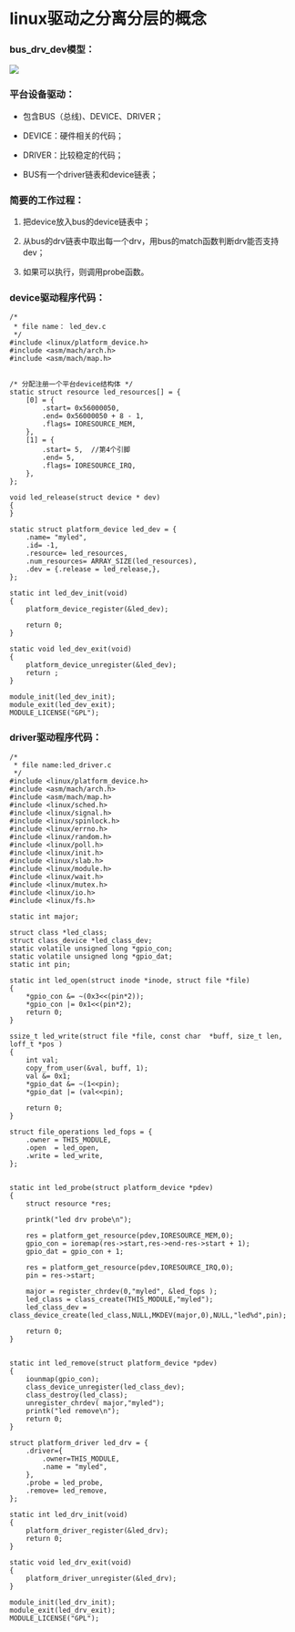 # linux驱动之分离分层的概念 #

### bus_drv_dev模型： ###

![](http://i.imgur.com/NrUsfLa.png)

### 平台设备驱动： ###

- 包含BUS（总线)、DEVICE、DRIVER；

- DEVICE：硬件相关的代码；

- DRIVER：比较稳定的代码；

- BUS有一个driver链表和device链表；

### 简要的工作过程： ###

1. 把device放入bus的device链表中；

2. 从bus的drv链表中取出每一个drv，用bus的match函数判断drv能否支持dev；

3. 如果可以执行，则调用probe函数。

### device驱动程序代码： ###

	/*
	 * file name： led_dev.c
	 */
	#include <linux/platform_device.h>
	#include <asm/mach/arch.h>
	#include <asm/mach/map.h>
	
	
	/* 分配注册一个平台device结构体 */
	static struct resource led_resources[] = {
	    [0] = {
	        .start= 0x56000050,
	        .end= 0x56000050 + 8 - 1,
	        .flags= IORESOURCE_MEM,
	    },
	    [1] = {
	        .start= 5,  //第4个引脚
	        .end= 5,
	        .flags= IORESOURCE_IRQ,      
	    },
	};
	
	void led_release(struct device * dev)
	{
	}
	
	static struct platform_device led_dev = {
	    .name= "myled",
	    .id= -1,
	    .resource= led_resources,
	    .num_resources= ARRAY_SIZE(led_resources),
	    .dev = {.release = led_release,},
	};
	
	static int led_dev_init(void)
	{
	    platform_device_register(&led_dev);
	
	    return 0;
	}
	
	static void led_dev_exit(void)
	{
	    platform_device_unregister(&led_dev);
	    return ;
	}
	
	module_init(led_dev_init);
	module_exit(led_dev_exit);
	MODULE_LICENSE("GPL");

### driver驱动程序代码： ###

	/*
	 * file name:led_driver.c
	 */
	#include <linux/platform_device.h>
	#include <asm/mach/arch.h>
	#include <asm/mach/map.h>
	#include <linux/sched.h>
	#include <linux/signal.h>
	#include <linux/spinlock.h>
	#include <linux/errno.h>
	#include <linux/random.h>
	#include <linux/poll.h>
	#include <linux/init.h>
	#include <linux/slab.h>
	#include <linux/module.h>
	#include <linux/wait.h>
	#include <linux/mutex.h>
	#include <linux/io.h>
	#include <linux/fs.h>
	
	static int major;
	
	struct class *led_class;
	struct class_device *led_class_dev;
	static volatile unsigned long *gpio_con;
	static volatile unsigned long *gpio_dat;
	static int pin;
	
	static int led_open(struct inode *inode, struct file *file)
	{
	    *gpio_con &= ~(0x3<<(pin*2));
	    *gpio_con |= 0x1<<(pin*2);
	    return 0;
	}
	
	ssize_t led_write(struct file *file, const char  *buff, size_t len, loff_t *pos )
	{
	    int val;
	    copy_from_user(&val, buff, 1);
	    val &= 0x1;
	    *gpio_dat &= ~(1<<pin);
	    *gpio_dat |= (val<<pin);
	
	    return 0; 
	}
	
	struct file_operations led_fops = {
	    .owner = THIS_MODULE,
	    .open  = led_open,
	    .write = led_write,
	};
	
	
	static int led_probe(struct platform_device *pdev)
	{
	    struct resource *res;
	
	    printk("led drv probe\n");
	    
	    res = platform_get_resource(pdev,IORESOURCE_MEM,0);
	    gpio_con = ioremap(res->start,res->end-res->start + 1);
	    gpio_dat = gpio_con + 1;
	    
	    res = platform_get_resource(pdev,IORESOURCE_IRQ,0);
	    pin = res->start;
	    
	    major = register_chrdev(0,"myled", &led_fops );
	    led_class = class_create(THIS_MODULE,"myled");
	    led_class_dev = class_device_create(led_class,NULL,MKDEV(major,0),NULL,"led%d",pin);
	    
	    return 0;
	}
	
	
	static int led_remove(struct platform_device *pdev)
	{
	    iounmap(gpio_con);
	    class_device_unregister(led_class_dev);
	    class_destroy(led_class);
	    unregister_chrdev( major,"myled");
	    printk("led remove\n");
	    return 0;
	}
	
	struct platform_driver led_drv = {
	    .driver={
	        .owner=THIS_MODULE,
	        .name = "myled",
	    },
	    .probe = led_probe,
	    .remove= led_remove,
	};
	
	static int led_drv_init(void)
	{
	    platform_driver_register(&led_drv);
	    return 0;
	}
	
	static void led_drv_exit(void)
	{
	    platform_driver_unregister(&led_drv);
	}
	
	module_init(led_drv_init);
	module_exit(led_drv_exit);
	MODULE_LICENSE("GPL");